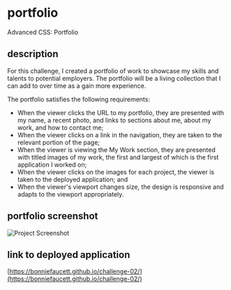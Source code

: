 # portfolio

Advanced CSS: Portfolio

## description

For this challenge, I created a portfolio of work to showcase my skills and talents to potential employers. The portfolio will be a living collection that I can add to over time as a gain more experience.

The portfolio satisfies the following requirements:
* When the viewer clicks the URL to my portfolio, they are presented with my name, a recent photo, and links to sections about me, about my work, and how to contact me;
* When the viewer clicks on a link in the navigation, they are taken to the relevant portion of the page;
* When the viewer is viewing the My Work section, they are presented with titled images of my work, the first and largest of which is the first application I worked on;
* When the viewer clicks on the images for each project, the viewer is taken to the deployed application; and
* When the viewer's viewport changes size, the design is responsive and adapts to the viewport appropriately.

## portfolio screenshot
![Project Screenshot](/assets/images/deployed-application.png)

## link to deployed application
[https://bonniefaucett.github.io/challenge-02/](https://bonniefaucett.github.io/challenge-02/)